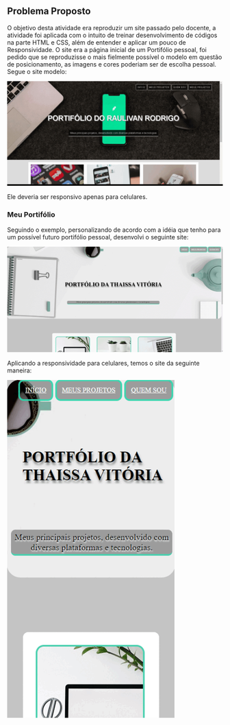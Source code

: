 ## Problema Proposto

O objetivo desta atividade era reproduzir um site passado pelo docente, a atividade foi aplicada com o intuito de treinar desenvolvimento de códigos na parte HTML e CSS, além de entender e aplicar um pouco de Responsividade.
O site era a página inicial de um Portifólio pessoal, foi pedido que se reproduzisse o mais fielmente possível o modelo em questão de posicionamento, as imagens e cores poderiam ser de escolha pessoal. Segue o site modelo:

<img src="assets/imagesreadme/site.gif">


Ele deveria ser responsivo apenas para celulares.

### Meu Portifólio
Seguindo o exemplo, personalizando de acordo com a idéia que tenho para um possível futuro portifólio pessoal, desenvolvi o seguinte site:

<img src="assets/imagesreadme/meu.gif">

Aplicando a responsividade para celulares, temos o site da seguinte maneira:

<img src="assets/imagesreadme/meuresponsivo.gif">
